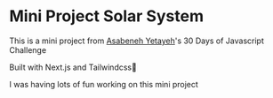 # Mini Project Solar System

This is a mini project from [Asabeneh Yetayeh](https://github.com/Asabeneh)'s 30 Days of Javascript Challenge

Built with Next.js and Tailwindcss💛

I was having lots of fun working on this mini project
